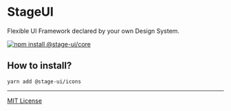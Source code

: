 # StageUI

Flexible UI Framework declared by your own Design System.

[![npm install @stage-ui/core](https://img.shields.io/npm/v/@stage-ui/icons?color=blue&label=Documentation&logo=visual-studio-code&style=for-the-badge)](https://stageui.shds.io)

## How to install?

```
yarn add @stage-ui/icons
```

***
[MIT License](https://github.com/pt-one/StageUI/blob/master/LICENSE)